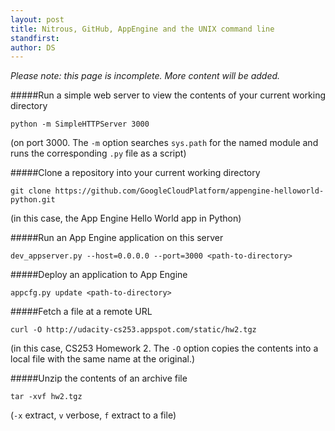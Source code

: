 ```yaml
---
layout: post
title: Nitrous, GitHub, AppEngine and the UNIX command line
standfirst: 
author: DS
---
```


_Please note: this page is incomplete. More content will be added._

#####Run a simple web server to view the contents of your current working directory

    python -m SimpleHTTPServer 3000

(on port 3000. The `-m` option searches `sys.path` for the named module and runs the corresponding `.py` file as a script)

#####Clone a repository into your current working directory

    git clone https://github.com/GoogleCloudPlatform/appengine-helloworld-python.git

(in this case, the App Engine Hello World app in Python)

#####Run an App Engine application on this server

    dev_appserver.py --host=0.0.0.0 --port=3000 <path-to-directory>

#####Deploy an application to App Engine

    appcfg.py update <path-to-directory>

#####Fetch a file at a remote URL

    curl -O http://udacity-cs253.appspot.com/static/hw2.tgz

(in this case, CS253 Homework 2. The `-O` option copies the contents into a local file with the same name at the original.)

#####Unzip the contents of an archive file

    tar -xvf hw2.tgz

(`-x` extract, `v` verbose, `f` extract to a file)

